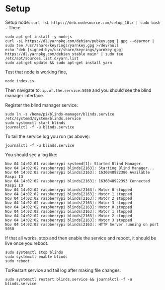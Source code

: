 # Setup

Setup node: `curl -sL https://deb.nodesource.com/setup_10.x | sudo bash -`
Then:
```
sudo apt-get install -y nodejs
curl -sL https://dl.yarnpkg.com/debian/pubkey.gpg | gpg --dearmor | sudo tee /usr/share/keyrings/yarnkey.gpg >/dev/null
echo "deb [signed-by=/usr/share/keyrings/yarnkey.gpg] https://dl.yarnpkg.com/debian stable main" | sudo tee /etc/apt/sources.list.d/yarn.list
sudo apt-get update && sudo apt-get install yarn
```

Test that node is working fine, 

```
node index.js
```

Then navigate to: `ip.of.the.service:5050` and you should see the blind manager interface.

Register the blind manager service:
```
sudo ln -s /home/pi/blinds-manager/blinds.service /etc/systemd/system/blinds.service
sudo systemctl start blinds
journalctl -f -u blinds.service
```

To tail the service log you run (as above):
```
journalctl -f -u blinds.service
```

You should see a log like:

```
Nov 04 14:02:01 raspberrypi systemd[1]: Started Blind Manager.
Nov 04 14:02:02 raspberrypi blinds[2163]: Starting Blind Manager...
Nov 04 14:02:02 raspberrypi blinds[2163]: 1636048922386 Available Raspi IO
Nov 04 14:02:02 raspberrypi blinds[2163]: 1636048922393 Connected Raspi IO
Nov 04 14:02:02 raspberrypi blinds[2163]: Motor 0 stopped
Nov 04 14:02:02 raspberrypi blinds[2163]: Motor 1 stopped
Nov 04 14:02:02 raspberrypi blinds[2163]: Motor 2 stopped
Nov 04 14:02:02 raspberrypi blinds[2163]: Motor 3 stopped
Nov 04 14:02:02 raspberrypi blinds[2163]: Motor 0 stopped
Nov 04 14:02:02 raspberrypi blinds[2163]: Motor 1 stopped
Nov 04 14:02:02 raspberrypi blinds[2163]: Motor 2 stopped
Nov 04 14:02:02 raspberrypi blinds[2163]: Motor 3 stopped
Nov 04 14:02:02 raspberrypi blinds[2163]: HTTP Server running on port 5050
```

If that all works, stop and then enable the service and reboot, it should be live once you reboot.

```
sudo systemctl stop blinds
sudo systemctl enable blinds
sudo reboot
```

TorRestart service and tail log after making file changes:

```
sudo systemctl restart blinds.service && journalctl -f -u blinds.service
```
